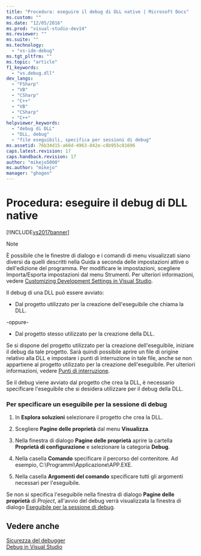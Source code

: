 ```yaml
---
title: "Procedura: eseguire il debug di DLL native | Microsoft Docs"
ms.custom: ""
ms.date: "12/05/2016"
ms.prod: "visual-studio-dev14"
ms.reviewer: ""
ms.suite: ""
ms.technology: 
  - "vs-ide-debug"
ms.tgt_pltfrm: ""
ms.topic: "article"
f1_keywords: 
  - "vs.debug.dll"
dev_langs: 
  - "FSharp"
  - "VB"
  - "CSharp"
  - "C++"
  - "VB"
  - "CSharp"
  - "C++"
helpviewer_keywords: 
  - "debug di DLL"
  - "DLL, debug"
  - "file eseguibili, specifica per sessioni di debug"
ms.assetid: 76b34d15-a66d-4963-842e-c8b955c81696
caps.latest.revision: 17
caps.handback.revision: 17
author: "mikejo5000"
ms.author: "mikejo"
manager: "ghogen"
---
```

# Procedura: eseguire il debug di DLL native
[!INCLUDE[vs2017banner](../code-quality/includes/vs2017banner.md)]

> [!NOTE]
>  È possibile che le finestre di dialogo e i comandi di menu visualizzati siano diversi da quelli descritti nella Guida a seconda delle impostazioni attive o dell'edizione del programma.  Per modificare le impostazioni, scegliere Importa\/Esporta impostazioni dal menu Strumenti.  Per ulteriori informazioni, vedere [Customizing Development Settings in Visual Studio](http://msdn.microsoft.com/it-it/22c4debb-4e31-47a8-8f19-16f328d7dcd3).  
  
 Il debug di una DLL può essere avviato:  
  
-   Dal progetto utilizzato per la creazione dell'eseguibile che chiama la DLL.  
  
 \-oppure\-  
  
-   Dal progetto stesso utilizzato per la creazione della DLL.  
  
 Se si dispone del progetto utilizzato per la creazione dell'eseguibile, iniziare il debug da tale progetto.  Sarà quindi possibile aprire un file di origine relativo alla DLL e impostare i punti di interruzione in tale file, anche se non appartiene al progetto utilizzato per la creazione dell'eseguibile.  Per ulteriori informazioni, vedere [Punti di interruzione](http://msdn.microsoft.com/it-it/fe4eedc1-71aa-4928-962f-0912c334d583).  
  
 Se il debug viene avviato dal progetto che crea la DLL, è necessario specificare l'eseguibile che si desidera utilizzare per il debug della DLL.  
  
### Per specificare un eseguibile per la sessione di debug  
  
1.  In **Esplora soluzioni** selezionare il progetto che crea la DLL.  
  
2.  Scegliere **Pagine delle proprietà** dal menu **Visualizza**.  
  
3.  Nella finestra di dialogo **Pagine delle proprietà** aprire la cartella **Proprietà di configurazione** e selezionare la categoria **Debug**.  
  
4.  Nella casella **Comando** specificare il percorso del contenitore.  Ad esempio, C:\\Programmi\\Applicazione\\APP.EXE.  
  
5.  Nella casella **Argomenti del comando** specificare tutti gli argomenti necessari per l'eseguibile.  
  
 Se non si specifica l'eseguibile nella finestra di dialogo **Pagine delle proprietà** di *Project*, all'avvio del debug verrà visualizzata la finestra di dialogo [Eseguibile per la sessione di debug](../debugger/executable-for-debugging-session-dialog-box.md).  
  
## Vedere anche  
 [Sicurezza del debugger](../debugger/debugger-security.md)   
 [Debug in Visual Studio](../debugger/debugging-in-visual-studio.md)